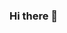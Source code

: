 ### Hi there 👋

<!--
**ishu96109/ishu96109** is a ✨ _special_ ✨ repository because its `README.md` (this file) appears on your GitHub profile.


🌾IoT Based Smart Crop Protection System for Agriculture 👩‍🌾📱

⚙DOMAIN : IOT

📌Team ID :PNT2022TMID51631

👤Team Members

Team Leader : a.athisaya selva prakash

Team Member : B.iswariya

Team Member : s.indhu mathi

Team Member : p.vinthiya
💻 SOFTWARE REQUIRED

Python IDLE

Clarifai Service API

RAM-Minimum 4GB Processor-Min

Configuration OS-Windows/Linux/MAC

📄 ASSINGNMENT FINISHED

✔ ASSINGNMENT 1

✔ ASSINGNMENT 2

✔ ASSINGNMENT 3

✔ ASSINGNMENT 4

📌 PRE-REQUISITES

✴ IBM Cloud Services

✴ Software

✴ Create An Account In Clarifai

🖋 CREATE AND CONFIGURE IBM CLOUD SERVICES

✳ Create IBM Watson IoT Platform And Device

✳ Create Node-RED Service

✳ Create A Database In Cloudant DB

✳ Create A Cloud Object Storage Service

📝DEVELOP A WEB APPLICATION USING NODE-RED SERVICE

Develop A Web Application Using Node-RED Service

🖋 PROJECT DESIGNING AND PLANNING

💡 IDEATION PHASE

❇ Liturature Survey

❇ Problem Statement

❇ Empathy Map

❇ Brainstorm

📎 PROJECT DESIGN PHASE 01

🔷 Proposed Solution

🔷 Problem-Solution fit

🔷 Solution Architecture

📎 PROJECT DESIGN PHASE 02

💠 Customer Journey

💠 Functional Requirements

💠 Data Flow Diagram

💠 Technology Architecture

📃 PROJECT PLANNING PHASE

🔘 Milestone And Activity List

🔘 Sprint Delivery Plan

🖥PROJECT DEVELOPMENT PHASE

🔲 Sprint 01

🔲 Sprint 02

🔲 Sprint 03

🔲 Sprint 04

